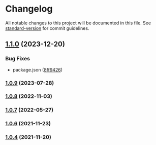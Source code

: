 # Changelog

All notable changes to this project will be documented in this file. See [standard-version](https://github.com/conventional-changelog/standard-version) for commit guidelines.

## [1.1.0](https://github.com/Koatty/koatty_views/compare/v1.0.9...v1.1.0) (2023-12-20)


### Bug Fixes

* package.json ([8ff9426](https://github.com/Koatty/koatty_views/commit/8ff94263e2c89bcaf51c5f4679bc580ca3df7473))

### [1.0.9](https://github.com/Koatty/koatty_views/compare/v1.0.8...v1.0.9) (2023-07-28)

### [1.0.8](https://github.com/Koatty/koatty_views/compare/v1.0.7...v1.0.8) (2022-11-03)

### [1.0.7](https://github.com/Koatty/koatty_views/compare/v1.0.6...v1.0.7) (2022-05-27)

### [1.0.6](https://github.com/Koatty/koatty_views/compare/v1.0.4...v1.0.6) (2021-11-23)

### [1.0.4](https://github.com/Koatty/koatty_views/compare/v1.0.2...v1.0.4) (2021-11-20)

